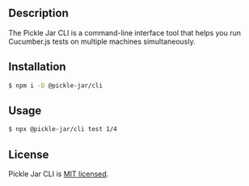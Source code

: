 ## Description

The Pickle Jar CLI is a command-line interface tool that helps you run Cucumber.js tests on multiple machines simultaneously.

## Installation

```bash
$ npm i -D @pickle-jar/cli
```

## Usage

```bash
$ npx @pickle-jar/cli test 1/4
```

## License

Pickle Jar CLI is [MIT licensed](LICENSE).
